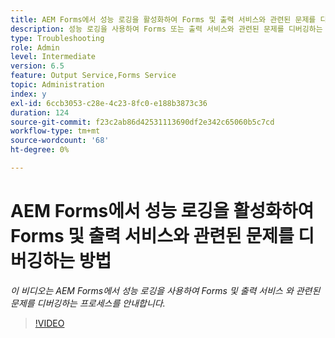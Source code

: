 ```yaml
---
title: AEM Forms에서 성능 로깅을 활성화하여 Forms 및 출력 서비스와 관련된 문제를 디버깅하는 방법
description: 성능 로깅을 사용하여 Forms 또는 출력 서비스와 관련된 문제를 디버깅하는 단계
type: Troubleshooting
role: Admin
level: Intermediate
version: 6.5
feature: Output Service,Forms Service
topic: Administration
index: y
exl-id: 6ccb3053-c28e-4c23-8fc0-e188b3873c36
duration: 124
source-git-commit: f23c2ab86d42531113690df2e342c65060b5c7cd
workflow-type: tm+mt
source-wordcount: '68'
ht-degree: 0%

---
```


# AEM Forms에서 성능 로깅을 활성화하여 Forms 및 출력 서비스와 관련된 문제를 디버깅하는 방법

*이 비디오는 AEM Forms에서 성능 로깅을 사용하여 Forms 및 출력 서비스 와 관련된 문제를 디버깅하는 프로세스를 안내합니다.*

>[!VIDEO](https://video.tv.adobe.com/v/335499?quality=12&learn=on)
